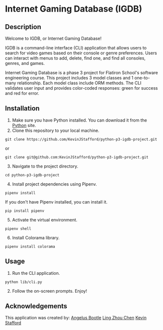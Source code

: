 # Internet Gaming Database (IGDB)

## Description

Welcome to IGDB, or Internet Gaming Database!

IGDB is a command-line interface (CLI) application that allows users to search for video games based on their console or genre preferences. Users can interact with menus to add, delete, find one, and find all consoles, genres, and games. 

Internet Gaming Database is a phase 3 project for Flatiron School's software engineering course. This project includes 3 model classes and 1 one-to-many relationship. Each model class include ORM methods. The CLI validates user input and provides color-coded responses: green for success and red for error. 

## Installation

1. Make sure you have Python installed. You can download it from the [Python](https://www.python.org/downloads/) site.
2. Clone this repository to your local machine.
```
git clone https://github.com/KevinJStafford/python-p3-igdb-project.git
```
or
```
git clone git@github.com:KevinJStafford/python-p3-igdb-project.git
```
3. Navigate to the project directory.
```
cd python-p3-igdb-project
```
4. Install project dependencies using Pipenv.
```
pipenv install
```
If you don't have Pipenv installed, you can install it.
```
pip install pipenv
```
5. Activate the virtual environment.
```
pipenv shell
```
6. Install Colorama library.
```
pipenv install colorama
```

## Usage
1. Run the CLI application.
```
python lib/cli.py
```
2. Follow the on-screen prompts. Enjoy!

## Acknowledgements
This application was created by:
[Angelus Bootle]()
[Ling Zhou Chen](https://github.com/lingzhouc) 
[Kevin Stafford](https://github.com/KevinJStafford)


